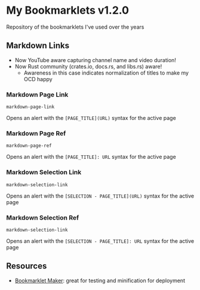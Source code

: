 My Bookmarklets v1.2.0
======================

Repository of the bookmarklets I've used over the years


Markdown Links
--------------

* Now YouTube aware capturing channel name and video duration!
* Now Rust community (crates.io, docs.rs, and libs.rs) aware!
	* Awareness in this case indicates normalization of titles to make my OCD happy



### Markdown Page Link

`markdown-page-link`

Opens an alert with the `[PAGE_TITLE](URL)` syntax for the active page


### Markdown Page Ref

`markdown-page-ref`

Opens an alert with the `[PAGE_TITLE]: URL` syntax for the active page


### Markdown Selection Link

`markdown-selection-link`

Opens an alert with the `[SELECTION - PAGE_TITLE](URL)` syntax for the active page


### Markdown Selection Ref

`markdown-selection-link`

Opens an alert with the `[SELECTION - PAGE_TITLE]: URL` syntax for the active page


Resources
---------

* [Bookmarklet Maker][]: great for testing and minification for deployment



[Bookmarklet Maker]: https://caiorss.github.io/bookmarklet-maker/

